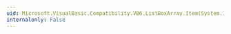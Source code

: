 ```yaml
---
uid: Microsoft.VisualBasic.Compatibility.VB6.ListBoxArray.Item(System.Int16)
internalonly: False
---
```

